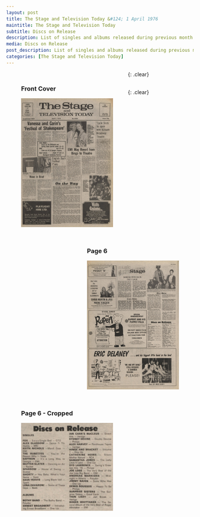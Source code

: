```yaml
---
layout: post
title: The Stage and Television Today &#124; 1 April 1976
maintitle: The Stage and Television Today
subtitle: Discs on Release
description: List of singles and albums released during previous month.
media: Discs on Release
post_description: List of singles and albums released during previous month.
categories: [The Stage and Television Today]
---
```


<figure class="fig1">
<figcaption>
<h3 id="front-cover">Front Cover</h3>
</figcaption>
<a href="/assets/images/the-stage-and-television-today/1976-04-01-the-stage-and-television-today-front-cover.png"><img src="/assets/images/the-stage-and-television-today/1976-04-01-the-stage-and-television-today-front-cover.png" class="full-width zoom-in"></a>
</figure>

<figure class="fig2">
<figcaption>
<h3 id="page-6">Page 6</h3>
</figcaption>
<a href="/assets/images/the-stage-and-television-today/1976-04-01-the-stage-and-television-today-page-6.png"><img src="/assets/images/the-stage-and-television-today/1976-04-01-the-stage-and-television-today-page-6.png" class="full-width zoom-in"></a>
</figure>

{: .clear}

<figure class="fig1">
<figcaption>
<h3 id="page-6-cropped">Page 6 - Cropped</h3>
</figcaption>
<a href="/assets/images/the-stage-and-television-today/1976-04-01-the-stage-and-television-today-page-6-cropped.png"><img src="/assets/images/the-stage-and-television-today/1976-04-01-the-stage-and-television-today-page-6-cropped.png" class="full-width zoom-in"></a>
</figure>

<br />{: .clear}

<style>
.fig1 {float:left; width:49%;}

.fig2 {float:right; width:49%;}

figcaption {float:left; width:100%;}

@media only screen and (max-width: 700px) {
.fig1, .fig2 {float:left; width:100%;}
figcaption {float:left; width:100%; margin-bottom: 10px;}
}
</style>

